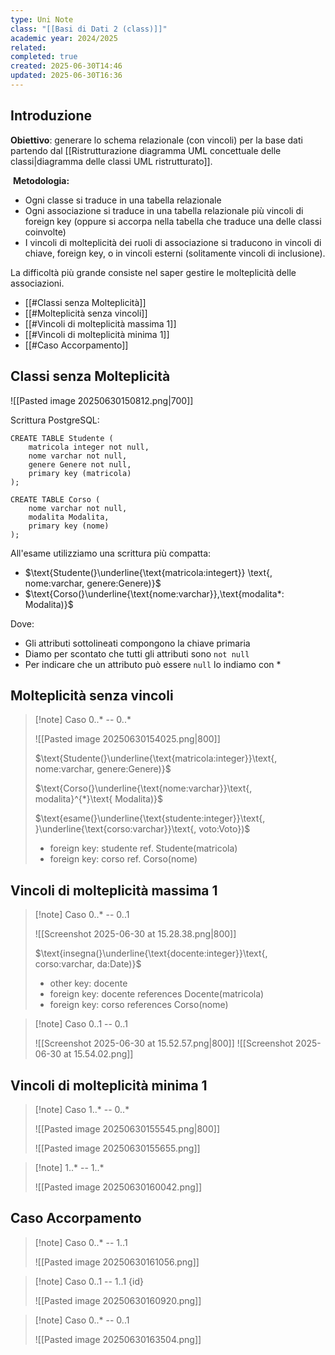 ```yaml
---
type: Uni Note
class: "[[Basi di Dati 2 (class)]]"
academic year: 2024/2025
related: 
completed: true
created: 2025-06-30T14:46
updated: 2025-06-30T16:36
---
```

## Introduzione

**Obiettivo**: generare lo schema relazionale (con vincoli) per la base dati partendo dal [[Ristrutturazione diagramma UML concettuale delle classi|diagramma delle classi UML ristrutturato]].

 **Metodologia:**
- Ogni classe si traduce in una tabella relazionale
- Ogni associazione si traduce in una tabella relazionale più vincoli di foreign key (oppure si accorpa nella tabella che traduce una delle classi coinvolte)
- I vincoli di molteplicità dei ruoli di associazione si traducono in vincoli di chiave, foreign key, o in vincoli esterni (solitamente vincoli di inclusione).

La difficoltà più grande consiste nel saper gestire le molteplicità delle associazioni.
- [[#Classi senza Molteplicità]]
- [[#Molteplicità senza vincoli]]
- [[#Vincoli di molteplicità massima 1]]
- [[#Vincoli di molteplicità minima 1]]
- [[#Caso Accorpamento]]

## Classi senza Molteplicità

![[Pasted image 20250630150812.png|700]]

Scrittura PostgreSQL:

```
CREATE TABLE Studente (
	matricola integer not null,
	nome varchar not null,
	genere Genere not null,
	primary key (matricola)
);

CREATE TABLE Corso (
	nome varchar not null,
	modalita Modalita,
	primary key (nome)
);
```

All'esame utilizziamo una scrittura più compatta:
- $\text{Studente(}\underline{\text{matricola:integert}} \text{, nome:varchar, genere:Genere)}$
- $\text{Corso(}\underline{\text{nome:varchar}},\text{modalita*: Modalita)}$

Dove:
- Gli attributi sottolineati compongono la chiave primaria
- Diamo per scontato che tutti gli attributi sono `not null`
- Per indicare che un attributo può essere `null` lo indiamo con $*$ 

## Molteplicità senza vincoli

>[!note] Caso 0..\* -- 0..\*
>
>![[Pasted image 20250630154025.png|800]]
>
>$\text{Studente(}\underline{\text{matricola:integer}}\text{, nome:varchar, genere:Genere)}$
>
>$\text{Corso(}\underline{\text{nome:varchar}}\text{, modalita}^{*}\text{ Modalita)}$
>
>$\text{esame(}\underline{\text{studente:integer}}\text{, }\underline{\text{corso:varchar}}\text{, voto:Voto})$
>- $\text{foreign key: studente ref. Studente(matricola)}$
>- $\text{foreign key: corso ref. Corso(nome)}$

## Vincoli di molteplicità massima 1

>[!note] Caso 0..\* -- 0..1
>
>![[Screenshot 2025-06-30 at 15.28.38.png|800]]
>
>$\text{insegna(}\underline{\text{docente:integer}}\text{, corso:varchar, da:Date)}$
>- $\text{other key: docente}$
>- $\text{foreign key: docente references Docente(matricola)}$
>- $\text{foreign key: corso references Corso(nome)}$

>[!note] Caso 0..1 -- 0..1
>
>![[Screenshot 2025-06-30 at 15.52.57.png|800]]
>![[Screenshot 2025-06-30 at 15.54.02.png]]

## Vincoli di molteplicità minima 1


>[!note] Caso 1..\* -- 0..\* 
>
>![[Pasted image 20250630155545.png|800]]
>
>![[Pasted image 20250630155655.png]]

>[!note] 1..\* -- 1..\*
>
>![[Pasted image 20250630160042.png]]

## Caso Accorpamento

>[!note] Caso 0..* -- 1..1
>
>![[Pasted image 20250630161056.png]]

>[!note] Caso 0..1 -- 1..1 {id}
>
>![[Pasted image 20250630160920.png]]

>[!note] Caso 0..* -- 0..1
>
>![[Pasted image 20250630163504.png]]
